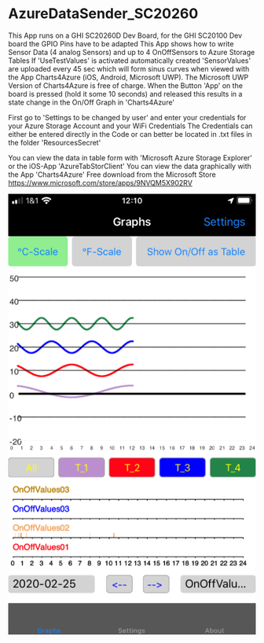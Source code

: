 # AzureDataSender_SC20260

This App runs on a GHI SC20260D Dev Board, for the GHI SC20100 Dev board the GPIO Pins have to be adapted
This App shows how to write Sensor Data (4 analog Sensors) and up to 4 OnOffSensors to Azure Storage Tables
If 'UseTestValues' is activated automatically created 'SensorValues' are uploaded every 45 sec which will form sinus curves
when viewed with the App Charts4Azure (iOS, Android, Microsoft UWP). The Microsoft UWP Version of Charts4Azure is free of charge.
When the Button 'App' on the board is pressed (hold it some 10 seconds) and released this results in a state change in the On/Off Graph in 'Charts4Azure' 
 
First go to 'Settings to be changed by user' and enter your credentials for your Azure Storage Account 
and your WiFi Credentials
The Credentials can either be entered directly in the Code or can better be located in  .txt files in the folder 'ResourcesSecret'

You can view the data in table form with 'Microsoft Azure Storage Explorer' or the iOS-App 'AzureTabStorClient'
You can view the data graphically with the App 'Charts4Azure'
Free download from the Microsoft Store 
https://www.microsoft.com/store/apps/9NVQM5X902RV



![gallery](https://github.com/RoSchmi/AzureDataSender_SC20260/blob/master/Pictures/Charts4Azure01.png)

